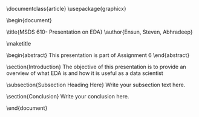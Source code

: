 \documentclass{article}
\usepackage{graphicx}

\begin{document}

\title{MSDS 610- Presentation on EDA}
\author{Ensun, Steven, Abhradeep}

\maketitle

\begin{abstract}
This presentation is part of Assignment 6
\end{abstract}

\section{Introduction}
The objective of this presentation is to provide an overview of what EDA is and how it is useful as a data scientist

\subsection{Subsection Heading Here}
Write your subsection text here.

\section{Conclusion}
Write your conclusion here.

\end{document}

